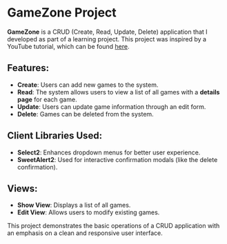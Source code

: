 # GameZone Project

**GameZone** is a CRUD (Create, Read, Update, Delete) application that I developed as part of a learning project. This project was inspired by a YouTube tutorial, which can be found [here](https://www.youtube.com/playlist?list=PL62tSREI9C-cQ21T5HIWqqBOHQiNMOhBG).

## Features:
- **Create**: Users can add new games to the system.
- **Read**: The system allows users to view a list of all games with a **details page** for each game.
- **Update**: Users can update game information through an edit form.
- **Delete**: Games can be deleted from the system.
  
## Client Libraries Used:
- **Select2**: Enhances dropdown menus for better user experience.
- **SweetAlert2**: Used for interactive confirmation modals (like the delete confirmation).

## Views:
- **Show View**: Displays a list of all games.
- **Edit View**: Allows users to modify existing games.

This project demonstrates the basic operations of a CRUD application with an emphasis on a clean and responsive user interface.
